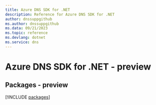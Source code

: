 ```yaml
---
title: Azure DNS SDK for .NET
description: Reference for Azure DNS SDK for .NET
author: dnssuppgithub
ms.author: dnssuppgithub
ms.data: 09/21/2023
ms.topic: reference
ms.devlang: dotnet
ms.service: dns
---
```

# Azure DNS SDK for .NET - preview
## Packages - preview
[!INCLUDE [packages](dns-index.md)]